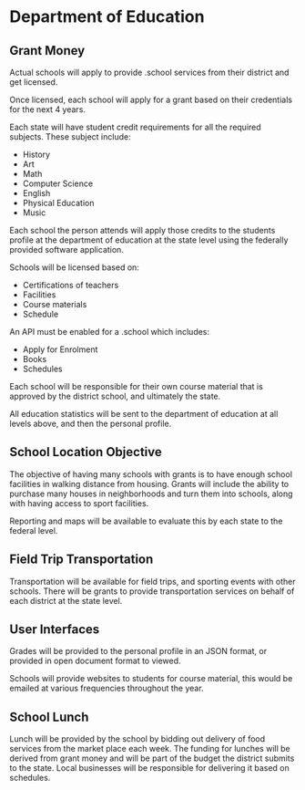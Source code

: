 # Department of Education

## Grant Money

Actual schools will apply to provide .school services from their district and get licensed.

Once licensed, each school will apply for a grant based on their credentials for the next 4 years.

Each state will have student credit requirements for all the required subjects. These subject include:

- History
- Art
- Math
- Computer Science
- English
- Physical Education
- Music

Each school the person attends will apply those credits to the students profile at the department of education at the state level using the federally provided software application.

Schools will be licensed based on:

- Certifications of teachers
- Facilities
- Course materials
- Schedule

An API must be enabled for a .school which includes:

- Apply for Enrolment
- Books
- Schedules

Each school will be responsible for their own course material that is approved by the district school, and ultimately the state.

All education statistics will be sent to the department of education at all levels above, and then the personal profile.

## School Location Objective

The objective of having many schools with grants is to have enough school facilities in walking distance from housing. Grants will include the ability to purchase many houses in neighborhoods and turn them into schools, along with having access to sport facilities.

Reporting and maps will be available to evaluate this by each state to the federal level.

## Field Trip Transportation

Transportation will be available for field trips, and sporting events with other schools. There will be grants to provide transportation services on behalf of each district at the state level.

## User Interfaces

Grades will be provided to the personal profile in an JSON format, or provided in open document format to viewed.

Schools will provide websites to students for course material, this would be emailed at various frequencies throughout the year.

## School Lunch

Lunch will be provided by the school by bidding out delivery of food services from the market place each week. The funding for lunches will be derived from grant money and will be part of the budget the district submits to the state. Local businesses will be responsible for delivering it based on schedules.
